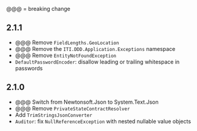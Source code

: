 @@@ = breaking change

## 2.1.1

- @@@ Remove `FieldLengths.GeoLocation`
- @@@ Remove the `ITI.DDD.Application.Exceptions` namespace
- @@@ Remove `EntityNotFoundException`
- `DefaultPasswordEncoder`: disallow leading or trailing whitespace in passwords

## 2.1.0

- @@@ Switch from Newtonsoft.Json to System.Text.Json
- @@@ Remove `PrivateStateContractResolver`
- Add `TrimStringsJsonConverter`
- `Auditor`: fix `NullReferenceException` with nested nullable value objects